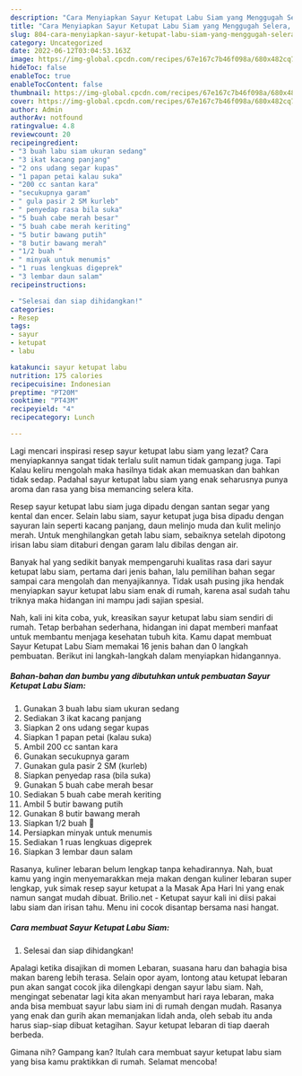 ```yaml
---
description: "Cara Menyiapkan Sayur Ketupat Labu Siam yang Menggugah Selera, Buat Buka Puasa}"
title: "Cara Menyiapkan Sayur Ketupat Labu Siam yang Menggugah Selera, Buat Buka Puasa}"
slug: 804-cara-menyiapkan-sayur-ketupat-labu-siam-yang-menggugah-selera-buat-buka-puasa
category: Uncategorized
date: 2022-06-12T03:04:53.163Z
image: https://img-global.cpcdn.com/recipes/67e167c7b46f098a/680x482cq70/sayur-ketupat-labu-siam-foto-resep-utama.jpg
hideToc: false
enableToc: true
enableTocContent: false
thumbnail: https://img-global.cpcdn.com/recipes/67e167c7b46f098a/680x482cq70/sayur-ketupat-labu-siam-foto-resep-utama.jpg
cover: https://img-global.cpcdn.com/recipes/67e167c7b46f098a/680x482cq70/sayur-ketupat-labu-siam-foto-resep-utama.jpg
author: Admin
authorAv: notfound
ratingvalue: 4.8
reviewcount: 20
recipeingredient:
- "3 buah labu siam ukuran sedang"
- "3 ikat kacang panjang"
- "2 ons udang segar kupas"
- "1 papan petai kalau suka"
- "200 cc santan kara"
- "secukupnya garam"
- " gula pasir 2 SM kurleb"
- " penyedap rasa bila suka"
- "5 buah cabe merah besar"
- "5 buah cabe merah keriting"
- "5 butir bawang putih"
- "8 butir bawang merah"
- "1/2 buah "
- " minyak untuk menumis"
- "1 ruas lengkuas digeprek"
- "3 lembar daun salam"
recipeinstructions:

- "Selesai dan siap dihidangkan!"
categories:
- Resep
tags:
- sayur
- ketupat
- labu

katakunci: sayur ketupat labu 
nutrition: 175 calories
recipecuisine: Indonesian
preptime: "PT20M"
cooktime: "PT43M"
recipeyield: "4"
recipecategory: Lunch

---
```



Lagi mencari inspirasi resep sayur ketupat labu siam yang lezat? Cara menyiapkannya sangat tidak terlalu sulit namun tidak gampang juga. Tapi Kalau keliru mengolah maka hasilnya tidak akan memuaskan dan bahkan tidak sedap. Padahal sayur ketupat labu siam yang enak seharusnya punya aroma dan rasa yang bisa memancing selera kita.


Resep sayur ketupat labu siam juga dipadu dengan santan segar yang kental dan encer. Selain labu siam, sayur ketupat juga bisa dipadu dengan sayuran lain seperti kacang panjang, daun melinjo muda dan kulit melinjo merah. Untuk menghilangkan getah labu siam, sebaiknya setelah dipotong irisan labu siam ditaburi dengan garam lalu dibilas dengan air.

Banyak hal yang sedikit banyak mempengaruhi kualitas rasa dari sayur ketupat labu siam, pertama dari jenis bahan, lalu pemilihan bahan segar sampai cara mengolah dan menyajikannya. Tidak usah pusing jika hendak menyiapkan sayur ketupat labu siam enak di rumah, karena asal sudah tahu triknya maka hidangan ini mampu jadi sajian spesial.


Nah, kali ini kita coba, yuk, kreasikan sayur ketupat labu siam sendiri di rumah. Tetap berbahan sederhana, hidangan ini dapat memberi manfaat untuk membantu menjaga kesehatan tubuh kita. Kamu dapat membuat Sayur Ketupat Labu Siam memakai 16 jenis bahan dan 0 langkah pembuatan. Berikut ini langkah-langkah dalam menyiapkan hidangannya.

<!--inarticleads1-->

##### Bahan-bahan dan bumbu yang dibutuhkan untuk pembuatan Sayur Ketupat Labu Siam:

1. Gunakan 3 buah labu siam ukuran sedang
1. Sediakan 3 ikat kacang panjang
1. Siapkan 2 ons udang segar kupas
1. Siapkan 1 papan petai (kalau suka)
1. Ambil 200 cc santan kara
1. Gunakan secukupnya garam
1. Gunakan  gula pasir 2 SM (kurleb)
1. Siapkan  penyedap rasa (bila suka)
1. Gunakan 5 buah cabe merah besar
1. Sediakan 5 buah cabe merah keriting
1. Ambil 5 butir bawang putih
1. Gunakan 8 butir bawang merah
1. Siapkan 1/2 buah 🍅
1. Persiapkan  minyak untuk menumis
1. Sediakan 1 ruas lengkuas digeprek
1. Siapkan 3 lembar daun salam


Rasanya, kuliner lebaran belum lengkap tanpa kehadirannya. Nah, buat kamu yang ingin menyemarakkan meja makan dengan kuliner lebaran super lengkap, yuk simak resep sayur ketupat a la Masak Apa Hari Ini yang enak namun sangat mudah dibuat. Brilio.net - Ketupat sayur kali ini diisi pakai labu siam dan irisan tahu. Menu ini cocok disantap bersama nasi hangat. 

<!--inarticleads2-->

##### Cara membuat Sayur Ketupat Labu Siam:


1. Selesai dan siap dihidangkan!

Apalagi ketika disajikan di momen Lebaran, suasana haru dan bahagia bisa makan bareng lebih terasa. Selain opor ayam, lontong atau ketupat lebaran pun akan sangat cocok jika dilengkapi dengan sayur labu siam. Nah, mengingat sebenatar lagi kita akan menyambut hari raya lebaran, maka anda bisa membuat sayur labu siam ini di rumah dengan mudah. Rasanya yang enak dan gurih akan memanjakan lidah anda, oleh sebab itu anda harus siap-siap dibuat ketagihan. Sayur ketupat lebaran di tiap daerah berbeda. 

Gimana nih? Gampang kan? Itulah cara membuat sayur ketupat labu siam yang bisa kamu praktikkan di rumah. Selamat mencoba!
